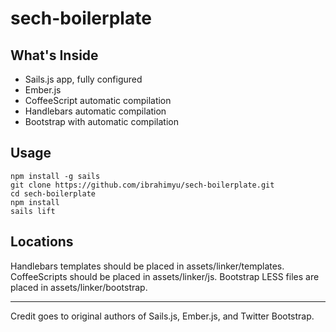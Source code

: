 # sech-boilerplate

## What's Inside

- Sails.js app, fully configured
- Ember.js
- CoffeeScript automatic compilation
- Handlebars automatic compilation
- Bootstrap with automatic compilation


## Usage

````
npm install -g sails
git clone https://github.com/ibrahimyu/sech-boilerplate.git
cd sech-boilerplate
npm install
sails lift
````


## Locations

Handlebars templates should be placed in assets/linker/templates.
CoffeeScripts should be placed in assets/linker/js.
Bootstrap LESS files are placed in assets/linker/bootstrap.

-----

Credit goes to original authors of Sails.js, Ember.js, and Twitter Bootstrap.